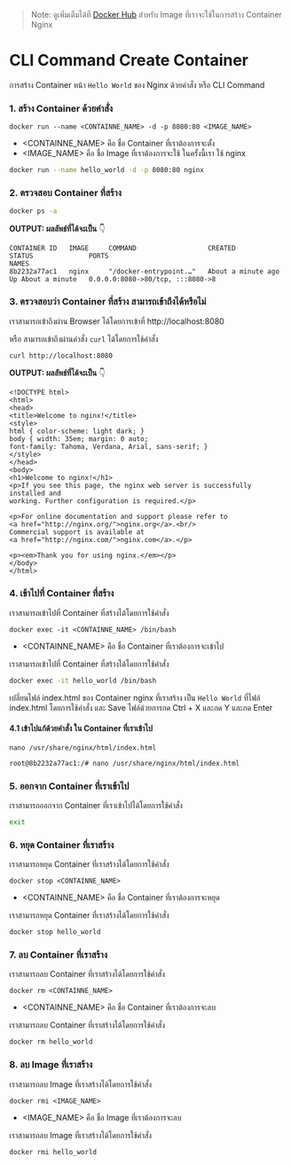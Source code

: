 
> Note: ดูเพิ่มเตืมได้ที่ [Docker Hub](https://hub.docker.com/_/nginx) สำหรับ Image ที่เราจะใช้ในการสร้าง Container Nginx

# CLI Command Create Container
การสร้าง Container หน้า `Hello World` ของ Nginx ด้วยคำสั่ง หรือ CLI Command

### **1. สร้าง Container ด้วยคำสั่ง**

`docker run --name <CONTAINNE_NAME> -d -p 8080:80 <IMAGE_NAME>`

* <CONTAINNE_NAME> คือ ชื่อ Container ที่เราต้องการจะตั้ง
* <IMAGE_NAME> คือ ชื่อ Image ที่เราต้องการจะใช้ ในครั้งนี้เรา ใช้ nginx
```bash
docker run --name hello_world -d -p 8080:80 nginx
```

### **2. ตรวจสอบ Container ที่สร้าง**

```bash
docker ps -a
```
__OUTPUT: ผลลัพธ์ที่ได้จะเป็น__ 👇
```log
CONTAINER ID   IMAGE     COMMAND                  CREATED              STATUS              PORTS                                                        NAMES
8b2232a77ac1   nginx     "/docker-entrypoint.…"   About a minute ago   Up About a minute   0.0.0.0:8080->80/tcp, :::8080->8 
```

### **3. ตรวจสอบว่า Container ที่สร้าง สามารถเข้าถึงได้หรือไม่**

เราสามารถเข้าถึงผ่าน Browser ได้โดยการเข้าที่ http://localhost:8080

หรือ สามารถเข้าถึงผ่านคำสั่ง `curl` ได้โดยการใช้คำสั่ง
```bash
curl http://localhost:8080
```
__OUTPUT: ผลลัพธ์ที่ได้จะเป็น__ 👇
```log
<!DOCTYPE html>
<html>
<head>
<title>Welcome to nginx!</title>
<style>
html { color-scheme: light dark; }
body { width: 35em; margin: 0 auto;
font-family: Tahoma, Verdana, Arial, sans-serif; }
</style>
</head>
<body>
<h1>Welcome to nginx!</h1>
<p>If you see this page, the nginx web server is successfully installed and
working. Further configuration is required.</p>

<p>For online documentation and support please refer to
<a href="http://nginx.org/">nginx.org</a>.<br/>
Commercial support is available at
<a href="http://nginx.com/">nginx.com</a>.</p>

<p><em>Thank you for using nginx.</em></p>
</body>
</html>
```

### **4. เข้าไปที่ Container ที่สร้าง**

เราสามารถเข้าไปที่ Container ที่สร้างได้โดยการใช้คำสั่ง

`docker exec -it <CONTAINNE_NAME> /bin/bash`

* <CONTAINNE_NAME> คือ ชื่อ Container ที่เราต้องการจะเข้าไป

เราสามารถเข้าไปที่ Container ที่สร้างได้โดยการใช้คำสั่ง
```bash
docker exec -it hello_world /bin/bash
```

เปลี่ยนไฟล์ index.html ของ Container nginx ที่เราสร้าง เป็น `Hello World` ที่ไฟล์ index.html โดยการใช้คำสั่ง
และ Save ไฟล์ด้วยการกด Ctrl + X และกด Y และกด Enter

#### **4.1 เข้าไปแก้ด้วยคำสั่ง** ใน Container ที่เราเข้าไป

`nano /usr/share/nginx/html/index.html`
```bash
root@8b2232a77ac1:/# nano /usr/share/nginx/html/index.html
```


### **5. ออกจาก Container ที่เราเข้าไป**

เราสามารถออกจาก Container ที่เราเข้าไปได้โดยการใช้คำสั่ง
```bash
exit
```

### **6. หยุด Container ที่เราสร้าง**

เราสามารถหยุด Container ที่เราสร้างได้โดยการใช้คำสั่ง

`docker stop <CONTAINNE_NAME>`

* <CONTAINNE_NAME> คือ ชื่อ Container ที่เราต้องการจะหยุด


เราสามารถหยุด Container ที่เราสร้างได้โดยการใช้คำสั่ง
```bash
docker stop hello_world
```

### **7. ลบ Container ที่เราสร้าง**

เราสามารถลบ Container ที่เราสร้างได้โดยการใช้คำสั่ง

`docker rm <CONTAINNE_NAME>`

* <CONTAINNE_NAME> คือ ชื่อ Container ที่เราต้องการจะลบ

เราสามารถลบ Container ที่เราสร้างได้โดยการใช้คำสั่ง
```bash
docker rm hello_world
```

### **8. ลบ Image ที่เราสร้าง**

เราสามารถลบ Image ที่เราสร้างได้โดยการใช้คำสั่ง

`docker rmi <IMAGE_NAME>`

* <IMAGE_NAME> คือ ชื่อ Image ที่เราต้องการจะลบ

เราสามารถลบ Image ที่เราสร้างได้โดยการใช้คำสั่ง
```bash
docker rmi hello_world
```
